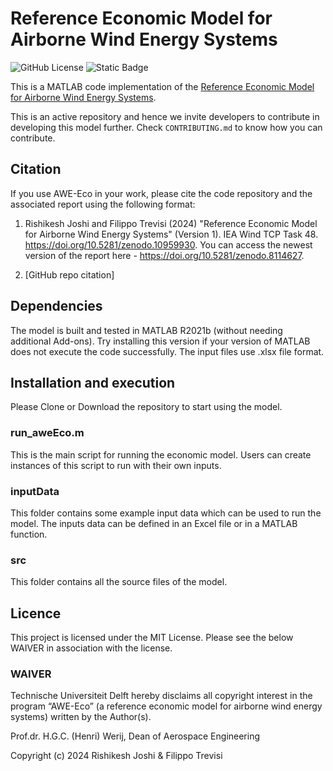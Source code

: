 # Reference Economic Model for Airborne Wind Energy Systems
![GitHub License](https://img.shields.io/github/license/awegroup/AWE-Eco)
![Static Badge](https://img.shields.io/badge/MATLAB-R2021b-blue)


This is a MATLAB code implementation of the [Reference Economic Model for Airborne Wind Energy Systems](https://doi.org/10.5281/zenodo.10959930).

This is an active repository and hence we invite developers to contribute in developing this model further. Check `CONTRIBUTING.md` to know how you can contribute.

## Citation

If you use AWE-Eco in your work, please cite the code repository and the associated report using the following format:

1. Rishikesh Joshi and Filippo Trevisi (2024) "Reference Economic Model for Airborne Wind Energy Systems" (Version 1). IEA Wind TCP Task 48. https://doi.org/10.5281/zenodo.10959930. You can access the newest version of the report here - https://doi.org/10.5281/zenodo.8114627.

2. [GitHub repo citation]

## Dependencies
The model is built and tested in MATLAB R2021b (without needing additional Add-ons). Try installing this version if your version of MATLAB does not execute the code successfully.
The input files use .xlsx file format.

## Installation and execution 
Please Clone or Download the repository to start using the model.

### run_aweEco.m
This is the main script for running the economic model. Users can create instances of this script to run with their own inputs. 

### inputData
This folder contains some example input data which can be used to run the model. The inputs data can be defined in an Excel file or in a MATLAB function. 

### src
This folder contains all the source files of the model.

## Licence
This project is licensed under the MIT License. Please see the below WAIVER in association with the license.

### WAIVER
Technische Universiteit Delft hereby disclaims all copyright interest in the program “AWE-Eco” (a reference economic model for airborne wind energy systems) written by the Author(s).

Prof.dr. H.G.C. (Henri) Werij, Dean of Aerospace Engineering

Copyright (c) 2024 Rishikesh Joshi & Filippo Trevisi